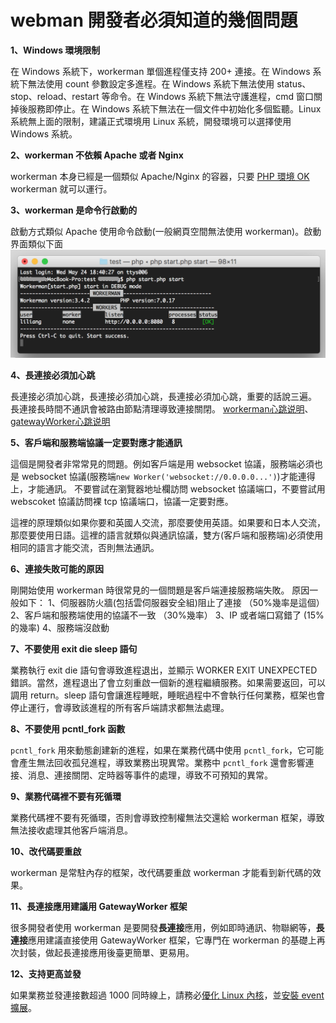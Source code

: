 # webman 開發者必須知道的幾個問題
**1、Windows 環境限制**

在 Windows 系統下，workerman 單個進程僅支持 200+ 連接。在 Windows 系統下無法使用 count 參數設定多進程。在 Windows 系統下無法使用 status、stop、reload、restart 等命令。在 Windows 系統下無法守護進程，cmd 窗口關掉後服務即停止。在 Windows 系統下無法在一個文件中初始化多個監聽。Linux 系統無上面的限制，建議正式環境用 Linux 系統，開發環境可以選擇使用 Windows 系統。

**2、workerman 不依賴 Apache 或者 Nginx**

workerman 本身已經是一個類似 Apache/Nginx 的容器，只要 [PHP 環境 OK](315116) workerman 就可以運行。

**3、workerman 是命令行啟動的**

啟動方式類似 Apache 使用命令啟動(一般網頁空間無法使用 workerman)。啟動界面類似下面
![](image/screenshot_1495622774534.png)

**4、長連接必須加心跳**

長連接必須加心跳，長連接必須加心跳，長連接必須加心跳，重要的話說三遍。 
長連接長時間不通訊會被路由節點清理導致連接關閉。
[workerman心跳说明](faq/heartbeat.md)、 [gatewayWorker心跳说明](https://www.workerman.net/doc/gateway-worker/heartbeat.html)

**5、客戶端和服務端協議一定要對應才能通訊**

這個是開發者非常常見的問題。例如客戶端是用 websocket 協議，服務端必須也是 websocket 協議(服務端`new Worker('websocket://0.0.0.0...')`)才能連得上，才能通訊。 
不要嘗試在瀏覽器地址欄訪問 websocket 協議端口，不要嘗試用 webscoket 協議訪問裸 tcp 協議端口，協議一定要對應。

這裡的原理類似如果你要和英國人交流，那麼要使用英語。如果要和日本人交流，那麼要使用日語。這裡的語言就類似與通訊協議，雙方(客戶端和服務端)必須使用相同的語言才能交流，否則無法通訊。 

**6、連接失敗可能的原因**

剛開始使用 workerman 時很常見的一個問題是客戶端連接服務端失敗。 原因一般如下： 
1、伺服器防火牆(包括雲伺服器安全組)阻止了連接 （50%幾率是這個）
2、客戶端和服務端使用的協議不一致 （30%幾率）
3、IP 或者端口寫錯了 (15%的幾率)
4、服務端沒啟動

**7、不要使用 exit die sleep 語句**

業務執行 exit die 語句會導致進程退出，並顯示 WORKER EXIT UNEXPECTED 錯誤。當然，進程退出了會立刻重啟一個新的進程繼續服務。如果需要返回，可以調用 return。sleep 語句會讓進程睡眠，睡眠過程中不會執行任何業務，框架也會停止運行，會導致該進程的所有客戶端請求都無法處理。

**8、不要使用 pcntl_fork 函數**

`pcntl_fork` 用來動態創建新的進程，如果在業務代碼中使用 `pcntl_fork`，它可能會產生無法回收孤兒進程，導致業務出現異常。業務中 `pcntl_fork` 還會影響連接、消息、連接關閉、定時器等事件的處理，導致不可預知的異常。

**9、業務代碼裡不要有死循環**

業務代碼裡不要有死循環，否則會導致控制權無法交還給 workerman 框架，導致無法接收處理其他客戶端消息。

**10、改代碼要重啟**

workerman 是常駐內存的框架，改代碼要重啟 workerman 才能看到新代碼的效果。

**11、長連接應用建議用 GatewayWorker 框架**

很多開發者使用 workerman 是要開發**長連接**應用，例如即時通訊、物聯網等，**長連接**應用建議直接使用 GatewayWorker 框架，它專門在 workerman 的基礎上再次封裝，做起長連接應用後臺更簡單、更易用。

**12、支持更高並發**

如果業務並發連接數超過 1000 同時線上，請務必[優化 Linux 內核](appendices/kernel-optimization.md)，並[安裝 event 擴展](appendices/install-extension.md)。
